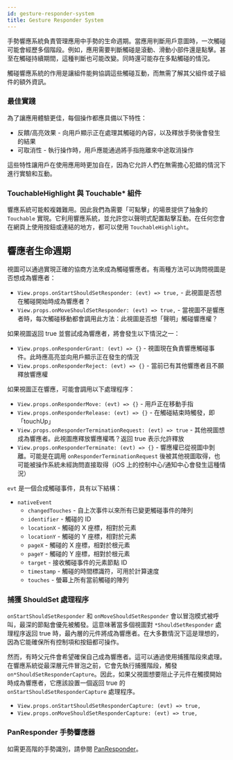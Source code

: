 ```yaml
---
id: gesture-responder-system
title: Gesture Responder System
---
```


手勢響應系統負責管理應用中手勢的生命週期。當應用判斷用戶意圖時，一次觸碰可能會經歷多個階段。例如，應用需要判斷觸碰是滾動、滑動小部件還是點擊。甚至在觸碰持續期間，這種判斷也可能改變。同時還可能存在多點觸碰的情況。

觸碰響應系統的作用是讓組件能夠協調這些觸碰互動，而無需了解其父組件或子組件的額外資訊。

### 最佳實踐

為了讓應用體驗更佳，每個操作都應具備以下特性：

- 反饋/高亮效果 - 向用戶顯示正在處理其觸碰的內容，以及釋放手勢後會發生的結果
- 可取消性 - 執行操作時，用戶應能通過將手指拖離來中途取消操作

這些特性讓用戶在使用應用時更加自在，因為它允許人們在無需擔心犯錯的情況下進行實驗和互動。

### TouchableHighlight 與 Touchable* 組件

響應系統可能較複雜難用。因此我們為需要「可點擊」的場景提供了抽象的 `Touchable` 實現。它利用響應系統，並允許您以聲明式配置點擊互動。在任何您會在網頁上使用按鈕或連結的地方，都可以使用 `TouchableHighlight`。

## 響應者生命週期

視圖可以通過實現正確的協商方法來成為觸碰響應者。有兩種方法可以詢問視圖是否想成為響應者：

- `View.props.onStartShouldSetResponder: (evt) => true,` - 此視圖是否想在觸碰開始時成為響應者？
- `View.props.onMoveShouldSetResponder: (evt) => true,` - 當視圖不是響應者時，每次觸碰移動都會調用此方法：此視圖是否想「聲明」觸碰響應權？

如果視圖返回 true 並嘗試成為響應者，將會發生以下情況之一：

- `View.props.onResponderGrant: (evt) => {}` - 視圖現在負責響應觸碰事件。此時應高亮並向用戶顯示正在發生的情況
- `View.props.onResponderReject: (evt) => {}` - 當前已有其他響應者且不願釋放響應權

如果視圖正在響應，可能會調用以下處理程序：

- `View.props.onResponderMove: (evt) => {}` - 用戶正在移動手指
- `View.props.onResponderRelease: (evt) => {}` - 在觸碰結束時觸發，即「touchUp」
- `View.props.onResponderTerminationRequest: (evt) => true` - 其他視圖想成為響應者。此視圖應釋放響應權嗎？返回 true 表示允許釋放
- `View.props.onResponderTerminate: (evt) => {}` - 響應權已從視圖中剝離。可能是在調用 `onResponderTerminationRequest` 後被其他視圖取得，也可能被操作系統未經詢問直接取得（iOS 上的控制中心/通知中心會發生這種情況）

`evt` 是一個合成觸碰事件，具有以下結構：

- `nativeEvent`
  - `changedTouches` - 自上次事件以來所有已變更觸碰事件的陣列
  - `identifier` - 觸碰的 ID
  - `locationX` - 觸碰的 X 座標，相對於元素
  - `locationY` - 觸碰的 Y 座標，相對於元素
  - `pageX` - 觸碰的 X 座標，相對於根元素
  - `pageY` - 觸碰的 Y 座標，相對於根元素
  - `target` - 接收觸碰事件的元素節點 ID
  - `timestamp` - 觸碰的時間標識符，可用於計算速度
  - `touches` - 螢幕上所有當前觸碰的陣列

### 捕獲 ShouldSet 處理程序

`onStartShouldSetResponder` 和 `onMoveShouldSetResponder` 會以冒泡模式被呼叫，最深的節點會優先被觸發。這意味著當多個視圖對 `*ShouldSetResponder` 處理程序返回 true 時，最內層的元件將成為響應者。在大多數情況下這是理想的，因為它能確保所有控制項和按鈕都可操作。

然而，有時父元件會希望確保自己成為響應者。這可以通過使用捕獲階段來處理。在響應系統從最深層元件冒泡之前，它會先執行捕獲階段，觸發 `on*ShouldSetResponderCapture`。因此，如果父視圖想要阻止子元件在觸摸開始時成為響應者，它應該設置一個返回 true 的 `onStartShouldSetResponderCapture` 處理程序。

- `View.props.onStartShouldSetResponderCapture: (evt) => true,`
- `View.props.onMoveShouldSetResponderCapture: (evt) => true,`

### PanResponder 手勢響應器

如需更高階的手勢識別，請參閱 [PanResponder](panresponder.md)。